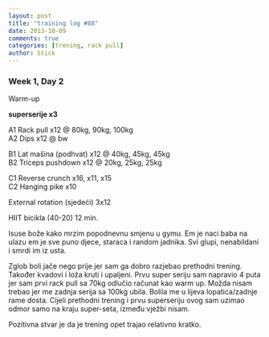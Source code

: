 ```yaml
---
layout: post
title: "training log #88"
date: 2013-10-09
comments: true
categories: [trening, rack pull]
author: Stick
---
```


### Week 1, Day 2  

Warm-up  

**superserije x3**  

A1 Rack pull x12 @ 80kg, 90kg, 100kg  
A2 Dips x12 @ bw  

B1 Lat mašina (podhvat) x12 @ 40kg, 45kg, 45kg   
B2 Triceps pushdown x12 @ 20kg, 25kg, 25kg  

C1 Reverse crunch x16, x11, x15   
C2 Hanging pike x10  

External rotation (sjedeći) 3x12  

HIIT bicikla (40-20) 12 min.  

Isuse bože kako mrzim popodnevnu smjenu u gymu. Em je naci baba na ulazu em je sve puno djece, staraca i random jadnika. Svi glupi, nenabildani i smrdi im iz usta.

Zglob boli jače nego prije jer sam ga dobro razjebao prethodni trening. Također kvadovi i loža kruti i upaljeni. Prvu super seriju sam napravio 4 puta jer sam prvi rack pull sa 70kg odlučio računat kao warm up. Možda nisam trebao jer me zadnja serija sa 100kg ubila. Bolila me u lijeva lopatica/zadnje rame dosta. Cijeli prethodni trening i prvu superseriju ovog sam uzimao odmor samo na kraju super-seta, između vježbi nisam.

Pozitivna stvar je da je trening opet trajao relativno kratko.
